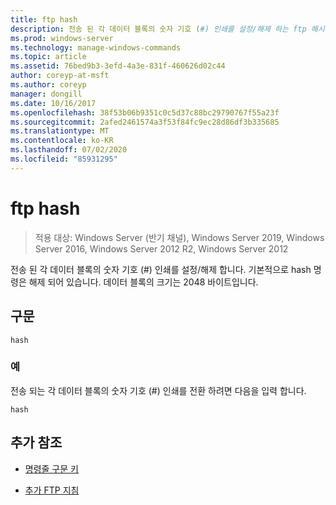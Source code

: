 ```yaml
---
title: ftp hash
description: 전송 된 각 데이터 블록의 숫자 기호 (#) 인쇄를 설정/해제 하는 ftp 해시 명령에 대 한 참조 문서입니다.
ms.prod: windows-server
ms.technology: manage-windows-commands
ms.topic: article
ms.assetid: 76bed9b3-3efd-4a3e-831f-460626d02c44
author: coreyp-at-msft
ms.author: coreyp
manager: dongill
ms.date: 10/16/2017
ms.openlocfilehash: 38f53b06b9351c0c5d37c88bc29790767f55a23f
ms.sourcegitcommit: 2afed2461574a3f53f84fc9ec28d86df3b335685
ms.translationtype: MT
ms.contentlocale: ko-KR
ms.lasthandoff: 07/02/2020
ms.locfileid: "85931295"
---
```

# <a name="ftp-hash"></a>ftp hash

> 적용 대상: Windows Server (반기 채널), Windows Server 2019, Windows Server 2016, Windows Server 2012 R2, Windows Server 2012

전송 된 각 데이터 블록의 숫자 기호 (#) 인쇄를 설정/해제 합니다. 기본적으로 hash 명령은 해제 되어 있습니다. 데이터 블록의 크기는 2048 바이트입니다.

## <a name="syntax"></a>구문

```
hash
```

### <a name="examples"></a>예

전송 되는 각 데이터 블록의 숫자 기호 (#) 인쇄를 전환 하려면 다음을 입력 합니다.

```
hash
```

## <a name="additional-references"></a>추가 참조

- [명령줄 구문 키](command-line-syntax-key.md)

- [추가 FTP 지침](https://docs.microsoft.com/previous-versions/orphan-topics/ws.10/cc756013(v=ws.10))
